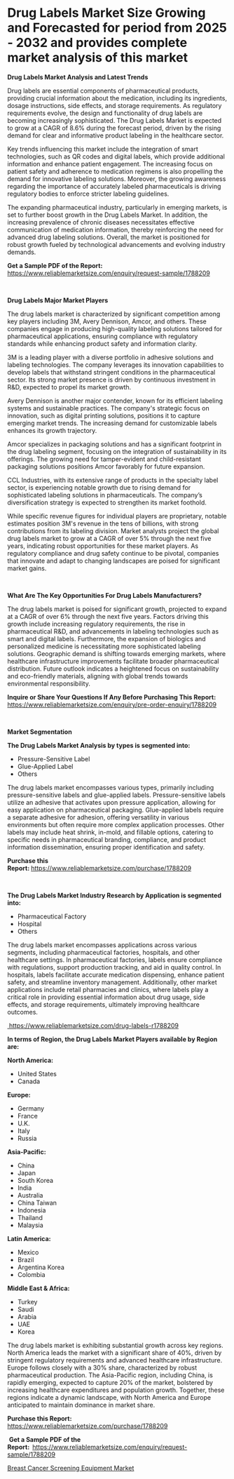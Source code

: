 <p><h1>Drug Labels Market Size Growing and Forecasted for period from 2025 - 2032 and provides complete market analysis of this market</h1></p><p><strong>Drug Labels Market Analysis and Latest Trends</strong></p>
<p><p>Drug labels are essential components of pharmaceutical products, providing crucial information about the medication, including its ingredients, dosage instructions, side effects, and storage requirements. As regulatory requirements evolve, the design and functionality of drug labels are becoming increasingly sophisticated. The Drug Labels Market is expected to grow at a CAGR of 8.6% during the forecast period, driven by the rising demand for clear and informative product labeling in the healthcare sector. </p><p>Key trends influencing this market include the integration of smart technologies, such as QR codes and digital labels, which provide additional information and enhance patient engagement. The increasing focus on patient safety and adherence to medication regimens is also propelling the demand for innovative labeling solutions. Moreover, the growing awareness regarding the importance of accurately labeled pharmaceuticals is driving regulatory bodies to enforce stricter labeling guidelines. </p><p>The expanding pharmaceutical industry, particularly in emerging markets, is set to further boost growth in the Drug Labels Market. In addition, the increasing prevalence of chronic diseases necessitates effective communication of medication information, thereby reinforcing the need for advanced drug labeling solutions. Overall, the market is positioned for robust growth fueled by technological advancements and evolving industry demands.</p></p>
<p><strong>Get a Sample PDF of the Report:&nbsp;</strong> <a href="https://www.reliablemarketsize.com/enquiry/request-sample/1788209?utm_campaign=3071&utm_medium=2&utm_source=Github&utm_content=ia&utm_term=04032025&utm_id=drug-labels">https://www.reliablemarketsize.com/enquiry/request-sample/1788209</a></p>
<p>&nbsp;</p>
<p><strong>Drug Labels Major Market Players</strong></p>
<p><p>The drug labels market is characterized by significant competition among key players including 3M, Avery Dennison, Amcor, and others. These companies engage in producing high-quality labeling solutions tailored for pharmaceutical applications, ensuring compliance with regulatory standards while enhancing product safety and information clarity.</p><p>3M is a leading player with a diverse portfolio in adhesive solutions and labeling technologies. The company leverages its innovation capabilities to develop labels that withstand stringent conditions in the pharmaceutical sector. Its strong market presence is driven by continuous investment in R&D, expected to propel its market growth.</p><p>Avery Dennison is another major contender, known for its efficient labeling systems and sustainable practices. The company's strategic focus on innovation, such as digital printing solutions, positions it to capture emerging market trends. The increasing demand for customizable labels enhances its growth trajectory.</p><p>Amcor specializes in packaging solutions and has a significant footprint in the drug labeling segment, focusing on the integration of sustainability in its offerings. The growing need for tamper-evident and child-resistant packaging solutions positions Amcor favorably for future expansion.</p><p>CCL Industries, with its extensive range of products in the specialty label sector, is experiencing notable growth due to rising demand for sophisticated labeling solutions in pharmaceuticals. The company’s diversification strategy is expected to strengthen its market foothold.</p><p>While specific revenue figures for individual players are proprietary, notable estimates position 3M's revenue in the tens of billions, with strong contributions from its labeling division. Market analysts project the global drug labels market to grow at a CAGR of over 5% through the next five years, indicating robust opportunities for these market players. As regulatory compliance and drug safety continue to be pivotal, companies that innovate and adapt to changing landscapes are poised for significant market gains.</p></p>
<p>&nbsp;</p>
<p><strong>What Are The Key Opportunities For Drug Labels Manufacturers?</strong></p>
<p><p>The drug labels market is poised for significant growth, projected to expand at a CAGR of over 6% through the next five years. Factors driving this growth include increasing regulatory requirements, the rise in pharmaceutical R&D, and advancements in labeling technologies such as smart and digital labels. Furthermore, the expansion of biologics and personalized medicine is necessitating more sophisticated labeling solutions. Geographic demand is shifting towards emerging markets, where healthcare infrastructure improvements facilitate broader pharmaceutical distribution. Future outlook indicates a heightened focus on sustainability and eco-friendly materials, aligning with global trends towards environmental responsibility.</p></p>
<p><strong>Inquire or Share Your Questions If Any Before Purchasing This Report:</strong> <a href="https://www.reliablemarketsize.com/enquiry/pre-order-enquiry/1788209?utm_campaign=3071&utm_medium=2&utm_source=Github&utm_content=ia&utm_term=04032025&utm_id=drug-labels">https://www.reliablemarketsize.com/enquiry/pre-order-enquiry/1788209</a></p>
<p>&nbsp;</p>
<p><strong>Market Segmentation</strong></p>
<p><strong>The Drug Labels Market Analysis by types is segmented into:</strong></p>
<p><ul><li>Pressure-Sensitive Label</li><li>Glue-Applied Label</li><li>Others</li></ul></p>
<p><p>The drug labels market encompasses various types, primarily including pressure-sensitive labels and glue-applied labels. Pressure-sensitive labels utilize an adhesive that activates upon pressure application, allowing for easy application on pharmaceutical packaging. Glue-applied labels require a separate adhesive for adhesion, offering versatility in various environments but often require more complex application processes. Other labels may include heat shrink, in-mold, and fillable options, catering to specific needs in pharmaceutical branding, compliance, and product information dissemination, ensuring proper identification and safety.</p></p>
<p><strong>Purchase this Report:&nbsp;</strong><a href="https://www.reliablemarketsize.com/purchase/1788209?utm_campaign=3071&utm_medium=2&utm_source=Github&utm_content=ia&utm_term=04032025&utm_id=drug-labels">https://www.reliablemarketsize.com/purchase/1788209</a></p>
<p>&nbsp;</p>
<p><strong>The Drug Labels Market Industry Research by Application is segmented into:</strong></p>
<p><ul><li>Pharmaceutical Factory</li><li>Hospital</li><li>Others</li></ul></p>
<p><p>The drug labels market encompasses applications across various segments, including pharmaceutical factories, hospitals, and other healthcare settings. In pharmaceutical factories, labels ensure compliance with regulations, support production tracking, and aid in quality control. In hospitals, labels facilitate accurate medication dispensing, enhance patient safety, and streamline inventory management. Additionally, other market applications include retail pharmacies and clinics, where labels play a critical role in providing essential information about drug usage, side effects, and storage requirements, ultimately improving healthcare outcomes.</p></p>
<p><a href="https://www.reliablemarketsize.com/drug-labels-r1788209?utm_campaign=3071&utm_medium=2&utm_source=Github&utm_content=ia&utm_term=04032025&utm_id=drug-labels">&nbsp;https://www.reliablemarketsize.com/drug-labels-r1788209</a></p>
<p><strong>In terms of Region, the Drug Labels Market Players available by Region are:</strong></p>
<p>
    <p> <strong> North America: </strong>
        <ul>
            <li>United States</li>
            <li>Canada</li>
        </ul>
        </p> 
    <p> <strong> Europe: </strong>
        <ul>
            <li>Germany</li>
            <li>France</li>
            <li>U.K.</li>
            <li>Italy</li>
            <li>Russia</li>
        </ul>
        </p> 
    <p> <strong> Asia-Pacific: </strong>
        <ul>
            <li>China</li>
            <li>Japan</li>
            <li>South Korea</li>
            <li>India</li>
            <li>Australia</li>
            <li>China Taiwan</li>
            <li>Indonesia</li>
            <li>Thailand</li>
            <li>Malaysia</li>
        </ul>
        </p> 
    <p> <strong> Latin America: </strong>
        <ul>
            <li>Mexico</li>
            <li>Brazil</li>
            <li>Argentina Korea</li>
            <li>Colombia</li>
        </ul>
        </p> 
    <p> <strong> Middle East & Africa: </strong>
        <ul>
            <li>Turkey</li>
            <li>Saudi</li>
            <li>Arabia</li>
            <li>UAE</li>
            <li>Korea</li>
        </ul>
    </p>
    </p>
<p><p>The drug labels market is exhibiting substantial growth across key regions. North America leads the market with a significant share of 40%, driven by stringent regulatory requirements and advanced healthcare infrastructure. Europe follows closely with a 30% share, characterized by robust pharmaceutical production. The Asia-Pacific region, including China, is rapidly emerging, expected to capture 20% of the market, bolstered by increasing healthcare expenditures and population growth. Together, these regions indicate a dynamic landscape, with North America and Europe anticipated to maintain dominance in market share.</p></p>
<p><strong>Purchase this Report: </strong><a href="https://www.reliablemarketsize.com/purchase/1788209?utm_campaign=3071&utm_medium=2&utm_source=Github&utm_content=ia&utm_term=04032025&utm_id=drug-labels">https://www.reliablemarketsize.com/purchase/1788209</a></p>
<p>&nbsp;<strong>Get a Sample PDF of the Report:&nbsp;&nbsp;</strong><a href="https://www.reliablemarketsize.com/enquiry/request-sample/1788209?utm_campaign=3071&utm_medium=2&utm_source=Github&utm_content=ia&utm_term=04032025&utm_id=drug-labels">https://www.reliablemarketsize.com/enquiry/request-sample/1788209</a></p>
<p><strong></strong></p>
<p><p><a href="https://github.com/lizonbochil23/Market-Research-Report-List-1/blob/main/breast-cancer-screening-equipment-market.md?utm_campaign=3071&utm_medium=2&utm_source=Github&utm_content=ia&utm_term=04032025&utm_id=drug-labels">Breast Cancer Screening Equipment Market</a></p></p>